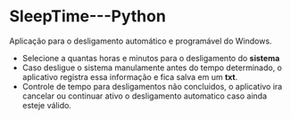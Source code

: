 # SleepTime---Python

Aplicação para o desligamento automático e programável do Windows.


* Selecione a quantas horas e minutos para o desligamento do **sistema**
* Caso desligue o sistema manulamente antes do tempo determinado, o aplicativo registra essa informação e fica salva em um **txt**.
* Controle de tempo para desligamentos não concluidos, o aplicativo ira cancelar ou continuar ativo o desligamento automatico caso ainda esteje válido.


